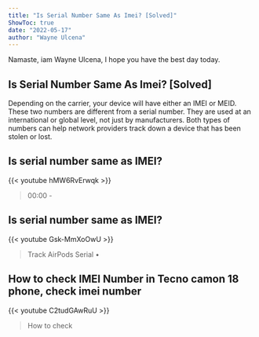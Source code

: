 ```yaml
---
title: "Is Serial Number Same As Imei? [Solved]"
ShowToc: true 
date: "2022-05-17"
author: "Wayne Ulcena" 
---
```


Namaste, iam Wayne Ulcena, I hope you have the best day today.
## Is Serial Number Same As Imei? [Solved]
Depending on the carrier, your device will have either an IMEI or MEID. These two numbers are different from a serial number. They are used at an international or global level, not just by manufacturers. Both types of numbers can help network providers track down a device that has been stolen or lost.

## Is serial number same as IMEI?
{{< youtube hMW6RvErwqk >}}
>00:00 - 

## Is serial number same as IMEI?
{{< youtube Gsk-MmXoOwU >}}
>Track AirPods Serial • 

## How to check IMEI Number in Tecno camon 18 phone, check imei number
{{< youtube C2tudGAwRuU >}}
>How to check 

